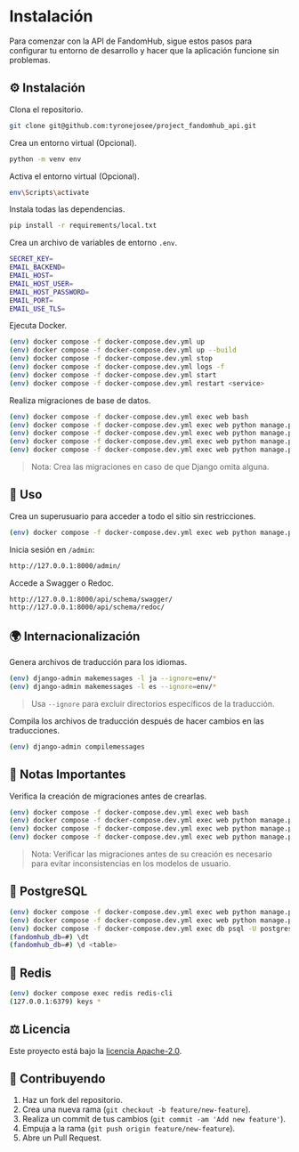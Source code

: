 # Instalación

Para comenzar con la API de FandomHub, sigue estos pasos para configurar tu entorno de desarrollo y hacer que la aplicación funcione sin problemas.

## ⚙️ Instalación

Clona el repositorio.

```bash
git clone git@github.com:tyronejosee/project_fandomhub_api.git
```

Crea un entorno virtual (Opcional).

```bash
python -m venv env
```

Activa el entorno virtual (Opcional).

```bash
env\Scripts\activate
```

Instala todas las dependencias.

```bash
pip install -r requirements/local.txt
```

Crea un archivo de variables de entorno `.env`.

```bash
SECRET_KEY=
EMAIL_BACKEND=
EMAIL_HOST=
EMAIL_HOST_USER=
EMAIL_HOST_PASSWORD=
EMAIL_PORT=
EMAIL_USE_TLS=
```

Ejecuta Docker.

```bash
(env) docker compose -f docker-compose.dev.yml up
(env) docker compose -f docker-compose.dev.yml up --build
(env) docker compose -f docker-compose.dev.yml stop
(env) docker compose -f docker-compose.dev.yml logs -f
(env) docker compose -f docker-compose.dev.yml start
(env) docker compose -f docker-compose.dev.yml restart <service>
```

Realiza migraciones de base de datos.

```bash
(env) docker compose -f docker-compose.dev.yml exec web bash
(env) docker compose -f docker-compose.dev.yml exec web python manage.py makemigrations*
(env) docker compose -f docker-compose.dev.yml exec web python manage.py migrate
(env) docker compose -f docker-compose.dev.yml exec web python manage.py migrate <app_label> <migration_name>
(env) docker compose -f docker-compose.dev.yml exec web python manage.py showmigrations
```

> Nota: Crea las migraciones en caso de que Django omita alguna.

## 🚀 Uso

Crea un superusuario para acceder a todo el sitio sin restricciones.

```bash
(env) docker compose -f docker-compose.dev.yml exec web python manage.py createsuperuser
```

Inicia sesión en `/admin`:

```bash
http://127.0.0.1:8000/admin/
```

Accede a Swagger o Redoc.

```bash
http://127.0.0.1:8000/api/schema/swagger/
http://127.0.0.1:8000/api/schema/redoc/
```

## 🌍 Internacionalización

Genera archivos de traducción para los idiomas.

```bash
(env) django-admin makemessages -l ja --ignore=env/*
(env) django-admin makemessages -l es --ignore=env/*
```

> Usa `--ignore` para excluir directorios específicos de la traducción.

Compila los archivos de traducción después de hacer cambios en las traducciones.

```bash
(env) django-admin compilemessages
```

## 🚨 Notas Importantes

Verifica la creación de migraciones antes de crearlas.

```bash
(env) docker compose -f docker-compose.dev.yml exec web bash
(env) docker compose -f docker-compose.dev.yml exec web python manage.py makemigrations users
(env) docker compose -f docker-compose.dev.yml exec web python manage.py makemigrations
(env) docker compose -f docker-compose.dev.yml exec web python manage.py migrate
```

> Nota: Verificar las migraciones antes de su creación es necesario para evitar inconsistencias en los modelos de usuario.

## 💾 PostgreSQL

```bash
(env) docker compose -f docker-compose.dev.yml exec web python manage.py dumpdata > backup.json
(env) docker compose -f docker-compose.dev.yml exec web python manage.py loaddata
(env) docker compose -f docker-compose.dev.yml exec db psql -U postgres -d fandomhub_db
(fandomhub_db=#) \dt
(fandomhub_db=#) \d <table>
```

## 💾 Redis

```bash
(env) docker compose exec redis redis-cli
(127.0.0.1:6379) keys *
```

## ⚖️ Licencia

Este proyecto está bajo la [licencia Apache-2.0](https://github.com/tyronejosee/project_fandomhub_api/blob/main/LICENSE).

## 🌱 Contribuyendo

1. Haz un fork del repositorio.
2. Crea una nueva rama (`git checkout -b feature/new-feature`).
3. Realiza un commit de tus cambios (`git commit -am 'Add new feature'`).
4. Empuja a la rama (`git push origin feature/new-feature`).
5. Abre un Pull Request.
